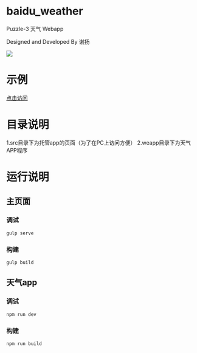 # baidu_weather

Puzzle-3 天气 Webapp

Designed and Developed By 谢扬

![](http://i1.piimg.com/567571/6a3bb16606392657.png)

# 示例

[点击访问](http://weather.poimoe.com/ "示例")

# 目录说明

1.src目录下为托管app的页面（为了在PC上访问方便）
2.weapp目录下为天气APP程序

# 运行说明

## 主页面

### 调试

``` shell
gulp serve
```

### 构建

``` shell
gulp build
```

## 天气app

### 调试

``` shell
npm run dev
```

### 构建

``` shell
npm run build
```
